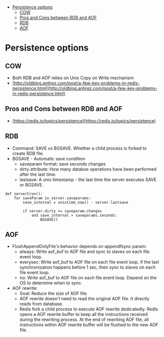 - [Persistence options](#persistence-options)
  - [COW](#cow)
  - [Pros and Cons between RDB and AOF](#pros-and-cons-between-rdb-and-aof)
  - [RDB](#rdb)
  - [AOF](#aof)

# Persistence options
## COW
* Both RDB and AOF relies on Unix Copy on Write mechanism
* [http://oldblog.antirez.com/post/a-few-key-problems-in-redis-persistence.html](http://oldblog.antirez.com/post/a-few-key-problems-in-redis-persistence.html)

## Pros and Cons between RDB and AOF

* [https://redis.io/topics/persistence](https://redis.io/topics/persistence)

## RDB

* Command: SAVE vs BGSAVE. Whether a child process is forked to create RDB file. 
* BGSAVE - Automatic save condition
  * saveparam format: save   seconds   changes
  * dirty attribute: How many databse operations have been performed after the last time.
  * lastsave: A unix timestamp - the last time the server executes SAVE or BGSAVE. 

```text
def serverCron():
    for saveParam in server.saveparams:
        save_internal = unixtime_now() - server.lastsave

        if server.dirty >= saveparam.changes 
            and save_internal > saveparams.seconds:
                BGSAVE()
```

## AOF

* FlushAppendOnlyFile's behavior depends on appendfsync param:
  * always: Write aof\_buf to AOF file and sync to slaves on each file event loop.
  * everysec: Write aof\_buf to AOF file on each file event loop. If the last synchronization happens before 1 sec, then sync to slaves on each file event loop. 
  * no: Write aof\_buf to AOF file on each file event loop. Depend on the OS to determine when to sync.
* AOF rewrite:
  * Goal: Reduce the size of AOF file.
  * AOF rewrite doesn't need to read the original AOF file. It directly reads from database. 
  * Redis fork a child process to execute AOF rewrite dedicatedly. Redis opens a AOF rewrite buffer to keep all the instructions received during the rewriting process. At the end of rewriting AOF file, all instructions within AOF rewrite buffer will be flushed to the new AOF file. 
